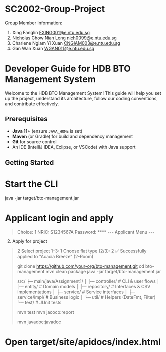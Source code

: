 # SC2002-Group-Project

Group Member Information:
1. Xing Fanglin FXING001@e.ntu.edu.sg
2. Nicholas Chow Nian Long nich0099@e.ntu.edu.sg
3. Charlene Ngiam Yi Xuan CNGIAM003@e.ntu.edu.sg
4. Gan Wan Xuan WGAN011@e.ntu.edu.sg

# Developer Guide for HDB BTO Management System

Welcome to the HDB BTO Management System! This guide will help you set up the project, understand its architecture, follow our coding conventions, and contribute effectively.

## Prerequisites
- **Java 11+** (ensure `JAVA_HOME` is set)  
- **Maven** (or Gradle) for build and dependency management  
- **Git** for source control  
- An IDE (IntelliJ IDEA, Eclipse, or VSCode) with Java support  

## Getting Started
# Start the CLI
java -jar target/bto-management.jar

# Applicant login and apply
> Choice: 1
NRIC: S1234567A
Password: ****
--- Applicant Menu ---
2) Apply for project
> 2
Select project 1–3: 1
Choose flat type (2/3): 2
✅ Successfully applied to "Acacia Breeze" (2-Room)
>
> git clone https://github.com/your-org/bto-management.git
cd bto-management
mvn clean package
java -jar target/bto-management.jar
>
> src/
 ├─ main/java/Assignment1/
 │   ├─ controller/   # CLI & user flows
 │   ├─ entity/       # Domain models
 │   ├─ repository/   # Interfaces & CSV implementations
 │   ├─ service/      # Service interfaces
 │   ├─ service/impl/ # Business logic
 │   └─ util/         # Helpers (DateFmt, Filter)
 └─ test/             # JUnit tests
>
> mvn test
mvn jacoco:report
>
> mvn javadoc:javadoc
# Open target/site/apidocs/index.html

  
